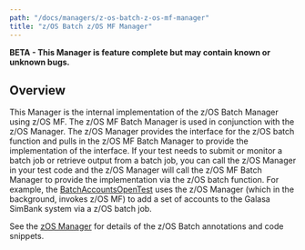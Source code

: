 ```yaml
---
path: "/docs/managers/z-os-batch-z-os-mf-manager"
title: "z/OS Batch z/OS MF Manager"
---
```


**BETA - This Manager is feature complete but may contain known or unknown bugs.**

## Overview
This Manager is the internal implementation of the z/OS Batch Manager using z/OS MF. The z/OS MF Batch Manager is used in conjunction with the z/OS Manager. The z/OS Manager provides the interface for the z/OS batch function and pulls in the z/OS MF Batch Manager to provide the implementation of the interface. If your test needs to submit or monitor a batch job or retrieve output from a batch job, you can call the z/OS Manager in your test code and the z/OS Manager will call the z/OS MF Batch Manager to provide the implementation via the z/OS batch function.  For example, the <a href="/docs/running-simbank-tests/batch-accounts-open-test">BatchAccountsOpenTest</a> uses the z/OS Manager (which in the background, invokes z/OS MF) to add a set of accounts to the Galasa SimBank system via a z/OS batch job. <p> See the <a href="/docs/managers/zos-manager">zOS Manager</a> for details of the z/OS Batch annotations and code snippets.





